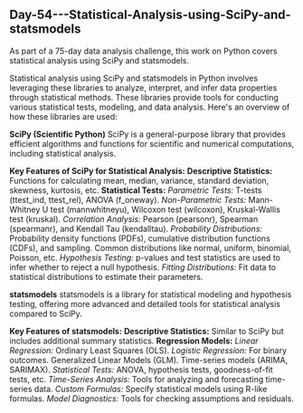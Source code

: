 ## Day-54---Statistical-Analysis-using-SciPy-and-statsmodels
As part of a 75-day data analysis challenge, this work on Python covers statistical analysis using SciPy and statsmodels.


Statistical analysis using SciPy and statsmodels in Python involves leveraging these libraries to analyze, interpret, and infer data properties through statistical methods. These libraries provide tools for conducting various statistical tests, modeling, and data analysis. Here's an overview of how these libraries are used:

**SciPy (Scientific Python)**
SciPy is a general-purpose library that provides efficient algorithms and functions for scientific and numerical computations, including statistical analysis.

**Key Features of SciPy for Statistical Analysis:**
**Descriptive Statistics:** Functions for calculating mean, median, variance, standard deviation, skewness, kurtosis, etc.
**Statistical Tests:**
*Parametric Tests:* T-tests (ttest_ind, ttest_rel), ANOVA (f_oneway).
*Non-Parametric Tests:* Mann-Whitney U test (mannwhitneyu), Wilcoxon test (wilcoxon), Kruskal-Wallis test (kruskal).
*Correlation Analysis:* Pearson (pearsonr), Spearman (spearmanr), and Kendall Tau (kendalltau).
*Probability Distributions:*
Probability density functions (PDFs), cumulative distribution functions (CDFs), and sampling.
Common distributions like normal, uniform, binomial, Poisson, etc.
*Hypothesis Testing:*
p-values and test statistics are used to infer whether to reject a null hypothesis.
*Fitting Distributions:* Fit data to statistical distributions to estimate their parameters.

**statsmodels**
statsmodels is a library for statistical modeling and hypothesis testing, offering more advanced and detailed tools for statistical analysis compared to SciPy.

**Key Features of statsmodels:**
**Descriptive Statistics:** Similar to SciPy but includes additional summary statistics.
**Regression Models:**
*Linear Regression:* Ordinary Least Squares (OLS).
*Logistic Regression:* For binary outcomes.
Generalized Linear Models (GLM).
Time-series models (ARIMA, SARIMAX).
*Statistical Tests:*
ANOVA, hypothesis tests, goodness-of-fit tests, etc.
*Time-Series Analysis:* Tools for analyzing and forecasting time-series data.
*Custom Formulas:* Specify statistical models using R-like formulas.
*Model Diagnostics:* Tools for checking assumptions and residuals.
